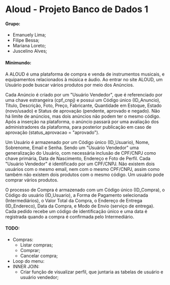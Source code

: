 # Aloud - Projeto Banco de Dados 1

#### Grupo:
* Emanuely Lima;
* Filipe Bessa;
* Mariana Loreto;
* Juscelino Alves;

#### Minimundo:
A ALOUD é uma plataforma de compra e venda de instrumentos musicais, e equipamentos relacionados à música e áudio. Ao entrar no site ALOUD, um Usuário pode buscar vários produtos por meio dos Anúncios.

Cada Anúncio é criado por um "Usuário Vendedor", que é referenciado por uma chave estrangeira (cpf_cnpj) e possui um Código único (ID_Anuncio), Título, Descrição, Foto, Preço, Fabricante, Quantidade em Estoque, Estado (novo/usado) e Status de aprovação (pendente, aprovado e negado). Não há limite de anúncios, mas dois anúncios não podem ter o mesmo código. 
Após a inserção na plataforma, o anúncio passará por uma avaliação dos administradores da plataforma, para posterior publicação em caso de aprovação (status_aprovacao = "aprovado"). 

Um Usuário é armazenado por um Código único (ID_Usuario), Nome, Sobrenome, Email e Senha. Sendo um "Usuário Vendedor" uma generalização do Usuário, com necessária inclusão de CPF/CNPJ como chave primária, Data de Nascimento, Endereço e Foto de Perfil.
Cada "Usuário Vendedor" é identificado por um CPF/CNPJ. Não existem dois usuários com o mesmo email, nem com o mesmo CPF/CNPJ, assim como também não existem dois produtos com o mesmo código. Um usuário pode comprar vários produtos.

O processo de Compra é armazenado com um Código único (ID_Compra), o Código do usuário (ID_Usuario), a Forma de Pagamento selecionada (Intermediários), o Valor Total da Compra, o Endereço de Entrega (ID_Endereco), Data da Compra, e Modo de Envio (serviço de entrega). Cada pedido recebe um código de identificação único e uma data é registrada quando a compra é confirmada pelo Intermediário.


#### TODO:

* Compras:
  * Listar compras;
  * Comprar;
  * Cancelar compra;
* Loop do menu:
* INNER JOIN:
  * Criar função de visualizar perfil, que juntaria as tabelas de usuário e usuário vendedor;
